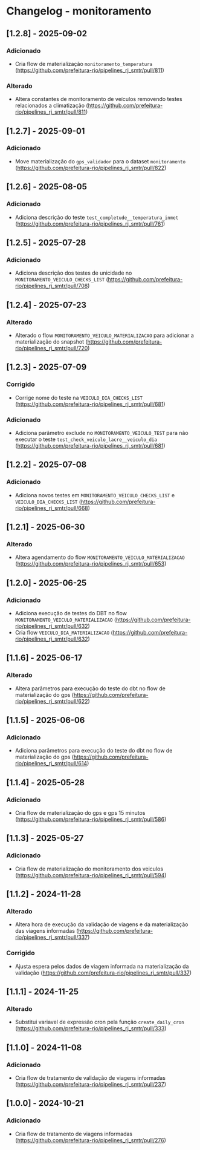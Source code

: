 # Changelog - monitoramento

## [1.2.8] - 2025-09-02

### Adicionado

- Cria flow de materialização `monitoramento_temperatura` (https://github.com/prefeitura-rio/pipelines_rj_smtr/pull/811)

### Alterado

- Altera constantes de monitoramento de veículos removendo testes relacionados a climatização (https://github.com/prefeitura-rio/pipelines_rj_smtr/pull/811)

## [1.2.7] - 2025-09-01

### Adicionado

- Move materialização do `gps_validador` para o dataset `monitoramento` (https://github.com/prefeitura-rio/pipelines_rj_smtr/pull/822)

## [1.2.6] - 2025-08-05

### Adicionado

- Adiciona descrição do teste `test_completude__temperatura_inmet` (https://github.com/prefeitura-rio/pipelines_rj_smtr/pull/761)

## [1.2.5] - 2025-07-28

### Adicionado

- Adiciona descrição dos testes de unicidade no `MONITORAMENTO_VEICULO_CHECKS_LIST` (https://github.com/prefeitura-rio/pipelines_rj_smtr/pull/708)

## [1.2.4] - 2025-07-23

### Alterado

- Alterado o flow `MONITORAMENTO_VEICULO_MATERIALIZACAO` para adicionar a materialização do snapshot (https://github.com/prefeitura-rio/pipelines_rj_smtr/pull/720)

## [1.2.3] - 2025-07-09

### Corrigido

- Corrige nome do teste na `VEICULO_DIA_CHECKS_LIST` (https://github.com/prefeitura-rio/pipelines_rj_smtr/pull/681)

### Adicionado

- Adiciona parâmetro exclude no `MONITORAMENTO_VEICULO_TEST` para não executar o teste `test_check_veiculo_lacre__veiculo_dia` (https://github.com/prefeitura-rio/pipelines_rj_smtr/pull/681)

## [1.2.2] - 2025-07-08

### Adicionado

- Adiciona novos testes em  `MONITORAMENTO_VEICULO_CHECKS_LIST` e `VEICULO_DIA_CHECKS_LIST` (https://github.com/prefeitura-rio/pipelines_rj_smtr/pull/668)

## [1.2.1] - 2025-06-30

### Alterado

- Altera agendamento do flow `MONITORAMENTO_VEICULO_MATERIALIZACAO` (https://github.com/prefeitura-rio/pipelines_rj_smtr/pull/653)

## [1.2.0] - 2025-06-25

### Adicionado

- Adiciona execução de testes do DBT no flow `MONITORAMENTO_VEICULO_MATERIALIZACAO` (https://github.com/prefeitura-rio/pipelines_rj_smtr/pull/632)
- Cria flow `VEICULO_DIA_MATERIALIZACAO` (https://github.com/prefeitura-rio/pipelines_rj_smtr/pull/632)

## [1.1.6] - 2025-06-17

### Alterado

- Altera parâmetros para execução do teste do dbt no flow de materialização do gps (https://github.com/prefeitura-rio/pipelines_rj_smtr/pull/622)

## [1.1.5] - 2025-06-06

### Adicionado

- Adiciona parâmetros para execução do teste do dbt no flow de materialização do gps (https://github.com/prefeitura-rio/pipelines_rj_smtr/pull/614)

## [1.1.4] - 2025-05-28

### Adicionado

- Cria flow de materialização do gps e gps 15 minutos (https://github.com/prefeitura-rio/pipelines_rj_smtr/pull/586)

## [1.1.3] - 2025-05-27

### Adicionado

- Cria flow de materialização do monitoramento dos veiculos (https://github.com/prefeitura-rio/pipelines_rj_smtr/pull/594)

## [1.1.2] - 2024-11-28

### Alterado

- Altera hora de execução da validação de viagens e da materialização das viagens informadas (https://github.com/prefeitura-rio/pipelines_rj_smtr/pull/337)

### Corrigido

- Ajusta espera pelos dados de viagem informada na materialização da validação (https://github.com/prefeitura-rio/pipelines_rj_smtr/pull/337)

## [1.1.1] - 2024-11-25

### Alterado

- Substitui variavel de expressão cron pela função `create_daily_cron` (https://github.com/prefeitura-rio/pipelines_rj_smtr/pull/333)

## [1.1.0] - 2024-11-08

### Adicionado

- Cria flow de tratamento de validação de viagens informadas (https://github.com/prefeitura-rio/pipelines_rj_smtr/pull/237)

## [1.0.0] - 2024-10-21

### Adicionado

- Cria flow de tratamento de viagens informadas (https://github.com/prefeitura-rio/pipelines_rj_smtr/pull/276)

